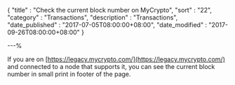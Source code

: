{
"title"       : "Check the current block number on MyCrypto",
"sort"        : "22",
"category"    : "Transactions",
"description" : "Transactions",
"date_published" : "2017-07-05T08:00:00+08:00",
"date_modified"  : "2017-09-26T08:00:00+08:00"
}

---%


If you are on [https://legacy.mycrypto.com/](https://legacy.mycrypto.com/) and connected to a node that supports it, you can see the current block number in small print in footer of the page.
